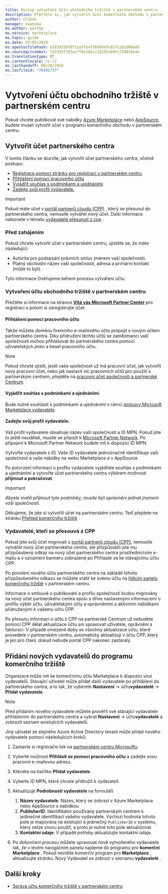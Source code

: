 ```yaml
---
title: Postup vytvoření účtu obchodního tržiště v partnerském centru
description: Přečtěte si, jak vytvořit účet komerčního obchodu v partnerském centru.
author: ChJenk
manager: evansma
ms.author: parthp
ms.service: marketplace
ms.topic: guide
ms.date: 07/05/2019
ms.openlocfilehash: b1839316f8f11af7e4f365694fc017c262d00a86
ms.sourcegitcommit: 532335f703ac7f6e1d2cc1b155c69fc258816ede
ms.translationtype: MT
ms.contentlocale: cs-CZ
ms.lasthandoff: 08/30/2019
ms.locfileid: "70191737"
---
```

# <a name="create-a-commercial-marketplace-account-in-partner-center"></a>Vytvoření účtu obchodního tržiště v partnerském centru

Pokud chcete publikovat své nabídky [Azure Marketplace](https://azuremarketplace.microsoft.com/) nebo [AppSource](https://appsource.microsoft.com/), budete muset vytvořit účet v programu komerčního obchodu v partnerském centru.

## <a name="create-a-partner-center-account"></a>Vytvořit účet partnerského centra

V tomto článku se dozvíte, jak vytvořit účet partnerského centra, včetně postupu: 

- [Registrace pomocí stránky pro registraci v partnerském centru](#to-create-a-commercial-marketplace-account-in-partner-center)
- [Přihlášení pomocí pracovního účtu](#sign-in-with-a-work-account)
- [Vyjádřit souhlas s podmínkami a ujednáními](#agree-to-terms-and-conditions) 
- [Zadejte svůj profil vydavatele.](#provide-your-publisher-profile)

>[!Important]
>Pokud máte účet v [portál partnerů cloudu (CPP)](https://cloudpartner.azure.com) , který se přesunul do partnerského centra, nemusíte vytvářet nový účet. Další informace naleznete v tématu [vydavatelé přesunutí z cpp](#publishers-moving-from-cpp) . 

### <a name="before-you-begin"></a>Před zahájením

Pokud chcete vytvořit účet v partnerském centru, ujistěte se, že máte následující:

- Autorita pro podepsání právních smluv jménem vaší společnosti.
- Platný obchodní název vaší společnosti, adresa a primární kontakt (může to být).

Tyto informace Ověřujeme během procesu vytváření účtu.

### <a name="to-create-a-commercial-marketplace-account-in-partner-center"></a>Vytvoření účtu obchodního tržiště v partnerském centru

Přečtěte si informace na stránce [**Vítá vás Microsoft Partner Center**](https://partner.microsoft.com/dashboard/account/v3/enrollment/introduction/azureisv) pro registraci a potom si zaregistrujte účet.

#### <a name="sign-in-with-a-work-account"></a>Přihlášení pomocí pracovního účtu

Takže můžete doménu firemního e-mailového účtu propojit s novým účtem partnerského centra. Díky přidružení těchto účtů se zaměstnanci vaší společnosti mohou přihlašovat do partnerského centra pomocí uživatelských jmen a hesel pracovního účtu.

>[!Note]
>Pokud chcete zjistit, jestli vaše společnost už má pracovní účet, jak vytvořit nový pracovní účet, nebo jak nastavit víc pracovních účtů pro použití s partnerským centrem, přejděte na [pracovní účet společnosti a partnerské Centrum](./company-work-accounts.md). 

#### <a name="agree-to-terms-and-conditions"></a>Vyjádřit souhlas s podmínkami a ujednáními

Bude nutné souhlasit s podmínkami a ujednáními v rámci [smlouvy Microsoft Marketplace vydavatele](http://go.microsoft.com/fwlink/?LinkID=699560).

#### <a name="provide-your-publisher-profile"></a>Zadejte svůj profil vydavatele.

Váš profil vydavatele obsahuje název vaší společnosti a ID MPN. Pokud jste to ještě neudělali, musíte se připojit k [Microsoft Partner Network](https://partner.microsoft.com/commercial). Po připojení k Microsoft Partner Network budete mít k dispozici ID MPN. 

Vytvořte vydavatele s ID. Vaše ID vydavatele jednoznačně identifikuje vaši společnost a vaše nabídky na webu Marketplace a v AppSource. 

Po potvrzení informací o profilu vydavatele vyjádřete souhlas s podmínkami a ujednáními a vytvořte účet partnerského centra výběrem možnosti **přijmout a pokračovat**. 

>[!Important]
>*Abyste mohli přijmout tyto podmínky, musíte být oprávněni jednat jménem vaší společnosti.*

Děkujeme, že jste si vytvořili účet na partnerském centru. Teď přejdete na stránku [Přehled komerčního tržiště](./commercial-marketplace-overview.md) .

### <a name="publishers-moving-from-cpp"></a>Vydavatelé, kteří se přesouvá z CPP

Pokud jste svůj účet migrovali z [portál partnerů cloudu (CPP)](https://cloudpartner.azure.com), nemusíte vytvářet nový účet partnerského centra, ale přizpůsobili jste mu přizpůsobený odkaz na nový účet partnerského centra prostřednictvím e-mailu a v oznámení banneru zobrazené po Přihlaste se ke stávajícímu účtu CPP.

Po povolení nového účtu partnerského centra na základě tohoto přizpůsobeného odkazu se můžete vrátit ke svému účtu na [řídicím panelu komerčního tržiště](https://partner.microsoft.com/dashboard/commercial-marketplace/overview) v partnerském centru.

Informace o smlouvě o publikování a profilu společnosti budou migrovány na nový účet partnerského centra spolu s dříve nastavenými informacemi o profilu výběr účtu, uživatelskými účty a oprávněními a aktivními nabídkami přidruženými k vašemu účtu CPP. 

Po přesunu informací o účtu z CPP na partnerské Centrum už nebudete pomocí CPP dělat aktualizace účtu ani spravovat uživatele, oprávnění a fakturaci. V případě omezené doby se všechny aktualizace účtu, které provedete v partnerském centru, automaticky aktualizují v účtu CPP, který je jen pro čtení, dokud nebude portál CPP nakonec zastaralý.

## <a name="add-new-publishers-to-the-commercial-marketplace-program"></a>Přidání nových vydavatelů do programu komerčního tržiště

Organizace může mít ke komerčnímu účtu Marketplace k dispozici více vydavatelů. Stávající uživatel může přidat další vydavatele po přihlášení do partnerského centra, a to tak, že vyberete **Nastavení** -> účtu**vydavatelé** -> **Přidat vydavatele**.

>[!Note]
>Před přidáním nového vydavatele můžete prověřit své stávající vydavatele přihlášením do partnerského centra a vybrat **Nastavení** -> účtu**vydavatelé** a zobrazit seznam existujících vydavatelů.

Jiný uživatel ze stejného Azure Active Directory tenant může přidat nového vydavatele pomocí následujících kroků:

1. Zastavte si registrační tok na [partnerském centru Microsoftu](https://partner.microsoft.com/en-us/dashboard/account/v3/enrollment/introduction/azureisv).
1. Vyberte možnost **Přihlásit se pomocí pracovního účtu** a zadejte svou pracovní e-mailovou adresu.
1. Klikněte na tlačítko **Přidat vydavatele** .
1. Vyberte ID MPN, které chcete přidružit k vydavateli.
1. Aktualizuje **Podrobnosti vydavatele** na formuláři. <br>

   1. **Název vydavatele**: Název, který se zobrazí v Azure Marketplace nebo AppSource s nabídkou <br>
   1. **PublisherID**: Identifikátor používaný partnerským centrem k jedinečné identifikaci vašeho vydavatele. Výchozí hodnota tohoto pole je mapována na existující a jedinečný `PublisherID` v systému, který nelze znovu použít, a proto je nutné toto pole aktualizovat. <br>
   1. **Kontaktní údaje**: V případě potřeby aktualizujte kontaktní údaje.

1. Po dokončení procesu můžete spravovat nově vytvořeného vydavatele tak, že v levém navigačním panelu najdeme do programu pro **komerční Marketplace** . Pokud nevidíte komerční program pro **Marketplace** , aktualizujte stránku.  Nový Vydavatel se zobrazí v seznamu **vydavatelé** .

## <a name="next-steps"></a>Další kroky

- [Správa účtu komerčního tržiště v partnerském centru](./manage-account.md) 
